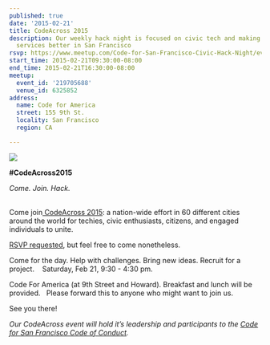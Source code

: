 ```yaml
---
published: true
date: '2015-02-21'
title: CodeAcross 2015
description: Our weekly hack night is focused on civic tech and making government
  services better in San Francisco
rsvp: https://www.meetup.com/Code-for-San-Francisco-Civic-Hack-Night/events/219705688/
start_time: 2015-02-21T09:30:00-08:00
end_time: 2015-02-21T16:30:00-08:00
meetup:
  event_id: '219705688'
  venue_id: 6325852
address:
  name: Code for America
  street: 155 9th St.
  locality: San Francisco
  region: CA

---
```

<!-- imported via scripts/generate-events-from-meetup -->
<p><img src="http://photos4.meetupstatic.com/photos/event/e/3/d/600_434463645.jpeg" /></p> <p>


<b>#CodeAcross2015 </b></p> <p><i>Come. Join. Hack.</i>  </p> <p><br/>Come join<a href="http://www.codeforamerica.org/events/codeacross-2015/"> CodeAcross 2015</a>: a nation-wide effort in 60 different cities around the world for techies, civic enthusiasts, citizens, and engaged individuals to unite.  </p> <p><a href="http://www.meetup.com/Code-for-San-Francisco-Civic-Hack-Night/events/219705688/">RSVP requested</a>, but feel free to come nonetheless.</p> <p>Come for the day. Help with challenges. Bring new ideas. Recruit for a project.    Saturday, Feb 21, 9:30 - 4:30 pm.</p> <p>Code For America (at 9th Street and Howard). Breakfast and lunch will be provided.   Please forward this to anyone who might want to join us.</p> <p>See you there!</p> <p><i>Our CodeAcross event will hold it’s leadership and participants to the <a href="https://docs.google.com/document/d/1ZV_iy2CeDlTu13Af9-_5NyOC8SVP9mpxIBn0g1e_S-Q/edit?usp=sharing">Code for San Francisco Code of Conduct</a>.</i></p> 
